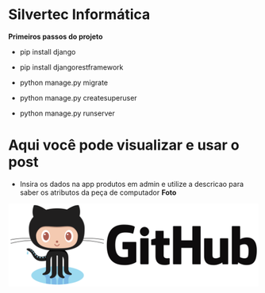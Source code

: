 # Silvertec Informática

**Primeiros passos do projeto**
- pip install django
- pip install djangorestframework

- python manage.py migrate
- python manage.py createsuperuser

- python manage.py runserver

# Aqui você pode visualizar e usar o post

- Insira os dados na app produtos em admin e utilize a descricao para saber os atributos da peça de computador 
**Foto**
<img src="./imagens/git.png" alt="Github Foto">
